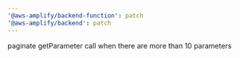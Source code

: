 ```yaml
---
'@aws-amplify/backend-function': patch
'@aws-amplify/backend': patch
---
```


paginate getParameter call when there are more than 10 parameters
